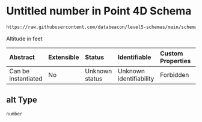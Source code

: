 # Untitled number in Point 4D Schema

```txt
https://raw.githubusercontent.com/databeacon/level5-schemas/main/schemas/streaming/blender/point4d.schema.json#/properties/alt
```

Altitude in feet

| Abstract            | Extensible | Status         | Identifiable            | Custom Properties | Additional Properties | Access Restrictions | Defined In                                                                                      |
| :------------------ | :--------- | :------------- | :---------------------- | :---------------- | :-------------------- | :------------------ | :---------------------------------------------------------------------------------------------- |
| Can be instantiated | No         | Unknown status | Unknown identifiability | Forbidden         | Allowed               | none                | [point4d.schema.json\*](../../out/streaming/blender/point4d.schema.json "open original schema") |

## alt Type

`number`

